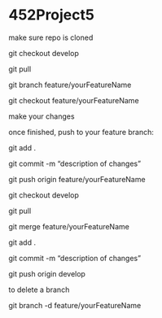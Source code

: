 # 452Project5

make sure repo is cloned

git checkout develop

git pull

git branch feature/yourFeatureName

git checkout feature/yourFeatureName

make your changes

once finished, push to your feature branch:

git add .

git commit -m “description of changes”

git push origin feature/yourFeatureName

git checkout develop

git pull

git merge feature/yourFeatureName

git add .

git commit -m “description of changes”

git push origin develop

to delete a branch

git branch -d feature/yourFeatureName
